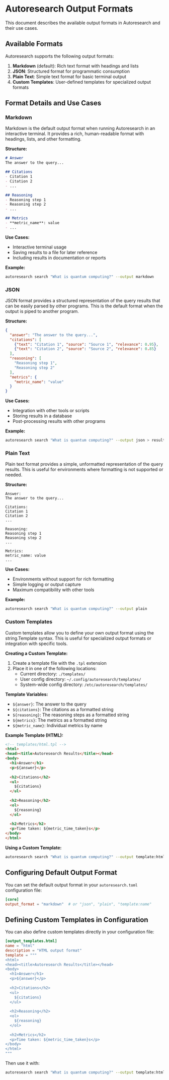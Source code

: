 # Autoresearch Output Formats

This document describes the available output formats in Autoresearch and their use cases.

## Available Formats

Autoresearch supports the following output formats:

1. **Markdown** (default): Rich text format with headings and lists
2. **JSON**: Structured format for programmatic consumption
3. **Plain Text**: Simple text format for basic terminal output
4. **Custom Templates**: User-defined templates for specialized output formats

## Format Details and Use Cases

### Markdown

Markdown is the default output format when running Autoresearch in an interactive terminal. It provides a rich, human-readable format with headings, lists, and other formatting.

**Structure:**
```markdown
# Answer
The answer to the query...

## Citations
- Citation 1
- Citation 2
- ...

## Reasoning
- Reasoning step 1
- Reasoning step 2
- ...

## Metrics
- **metric_name**: value
- ...
```

**Use Cases:**
- Interactive terminal usage
- Saving results to a file for later reference
- Including results in documentation or reports

**Example:**
```bash
autoresearch search "What is quantum computing?" --output markdown
```

### JSON

JSON format provides a structured representation of the query results that can be easily parsed by other programs. This is the default format when the output is piped to another program.

**Structure:**
```json
{
  "answer": "The answer to the query...",
  "citations": [
    {"text": "Citation 1", "source": "Source 1", "relevance": 0.95},
    {"text": "Citation 2", "source": "Source 2", "relevance": 0.85}
  ],
  "reasoning": [
    "Reasoning step 1",
    "Reasoning step 2"
  ],
  "metrics": {
    "metric_name": "value"
  }
}
```

**Use Cases:**
- Integration with other tools or scripts
- Storing results in a database
- Post-processing results with other programs

**Example:**
```bash
autoresearch search "What is quantum computing?" --output json > results.json
```

### Plain Text

Plain text format provides a simple, unformatted representation of the query results. This is useful for environments where formatting is not supported or needed.

**Structure:**
```
Answer:
The answer to the query...

Citations:
Citation 1
Citation 2
...

Reasoning:
Reasoning step 1
Reasoning step 2
...

Metrics:
metric_name: value
...
```

**Use Cases:**
- Environments without support for rich formatting
- Simple logging or output capture
- Maximum compatibility with other tools

**Example:**
```bash
autoresearch search "What is quantum computing?" --output plain
```

### Custom Templates

Custom templates allow you to define your own output format using the string.Template syntax. This is useful for specialized output formats or integration with specific tools.

**Creating a Custom Template:**

1. Create a template file with the `.tpl` extension
2. Place it in one of the following locations:
   - Current directory: `./templates/`
   - User config directory: `~/.config/autoresearch/templates/`
   - System-wide config directory: `/etc/autoresearch/templates/`

**Template Variables:**
- `${answer}`: The answer to the query
- `${citations}`: The citations as a formatted string
- `${reasoning}`: The reasoning steps as a formatted string
- `${metrics}`: The metrics as a formatted string
- `${metric_name}`: Individual metrics by name

**Example Template (HTML):**
```html
<!-- templates/html.tpl -->
<html>
<head><title>Autoresearch Results</title></head>
<body>
  <h1>Answer</h1>
  <p>${answer}</p>
  
  <h2>Citations</h2>
  <ul>
    ${citations}
  </ul>
  
  <h2>Reasoning</h2>
  <ol>
    ${reasoning}
  </ol>
  
  <h2>Metrics</h2>
  <p>Time taken: ${metric_time_taken}s</p>
</body>
</html>
```

**Using a Custom Template:**
```bash
autoresearch search "What is quantum computing?" --output template:html
```

## Configuring Default Output Format

You can set the default output format in your `autoresearch.toml` configuration file:

```toml
[core]
output_format = "markdown"  # or "json", "plain", "template:name"
```

## Defining Custom Templates in Configuration

You can also define custom templates directly in your configuration file:

```toml
[output_templates.html]
name = "html"
description = "HTML output format"
template = """
<html>
<head><title>Autoresearch Results</title></head>
<body>
  <h1>Answer</h1>
  <p>${answer}</p>
  
  <h2>Citations</h2>
  <ul>
    ${citations}
  </ul>
  
  <h2>Reasoning</h2>
  <ol>
    ${reasoning}
  </ol>
  
  <h2>Metrics</h2>
  <p>Time taken: ${metric_time_taken}s</p>
</body>
</html>
"""
```

Then use it with:
```bash
autoresearch search "What is quantum computing?" --output template:html
```